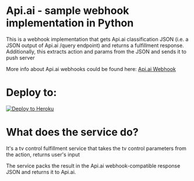 # Api.ai - sample webhook implementation in Python

This is a webhook implementation that gets Api.ai classification JSON (i.e. a JSON output of Api.ai /query endpoint) and returns a fulfillment response.
Additionally, this extracts action and params from the JSON and sends it to push server

More info about Api.ai webhooks could be found here:
[Api.ai Webhook](https://docs.api.ai/docs/webhook)

# Deploy to:
[![Deploy to Heroku](https://www.herokucdn.com/deploy/button.svg)](https://heroku.com/deploy)

# What does the service do?
It's a tv control fulfillment service that takes the tv control parameters from the action, returns user's input

The service packs the result in the Api.ai webhook-compatible response JSON and returns it to Api.ai.
